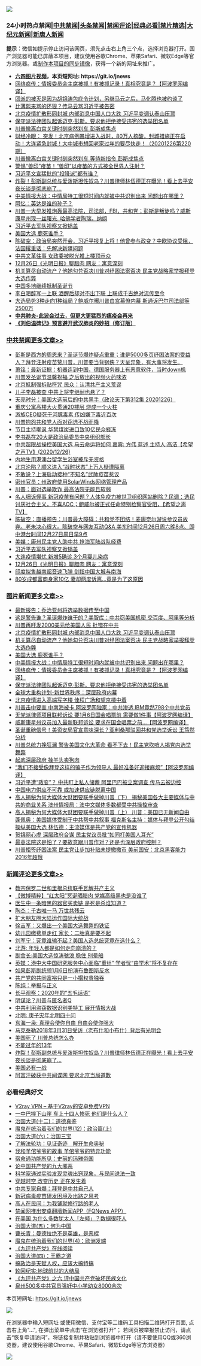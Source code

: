 ![](https://raw.githubusercontent.com/fqnews/bnews/master/64photo/fqnews-qr.jpg)

<div id="tt">
<h3>24小时热点禁闻|<a href="#%E4%B8%AD%E5%85%B1%E7%A6%81%E9%97%BB%E6%9B%B4%E5%A4%9A%E6%96%87%E7%AB%A0">中共禁闻</a>|<a href="#%E5%9B%BE%E7%89%87%E6%96%B0%E9%97%BB%E6%9B%B4%E5%A4%9A%E6%96%87%E7%AB%A0">头条禁闻</a>|<a href="#%E6%96%B0%E9%97%BB%E8%AF%84%E8%AE%BA%E6%9B%B4%E5%A4%9A%E6%96%87%E7%AB%A0">禁闻评论|<a href="#%E5%BF%85%E7%9C%8B%E7%BB%8F%E5%85%B8%E5%A5%BD%E6%96%87">经典必看|<a href="/video.md#%E7%A6%81%E7%89%87%E7%B2%BE%E9%80%89">禁片精选</a>|<a href="https://github.com/fqnews/djy/blob/master/gb/nf1351518.md#1">大纪元新闻</a>|<a href="https://github.com/fqnews/ntdtv/blob/master/gb/prog204.md#1">新唐人新闻</a></h3>
<div><b>提示：</b>微信如提示停止访问该网页，须先点击右上角三个点，选择浏览器打开。国产浏览器可能已屏蔽本项目，建议使用谷歌Chrome、苹果Safari、微软Edge等官方浏览器。或<a href="https://github.com/fqnews/bnews/blob/master/%E5%88%B6%E4%BD%9Cgit%E7%A6%81%E9%97%BB%E9%95%9C%E5%83%8F.md">制作本项目的同步镜像</a>，获得一个新的网址来推广。</div>
<ul>
<li><b><a href="http://d1.bdrive.tk/64.mp4" target="_blank">六四图片视频</a>，本页短网址: https://git.io/jnews</b></li>
<li><a href="/topimagenews/20201226/1455399.md">网络疯传：情报委员会主席被抓！有被抓记录！真相究竟是？【阿波罗网编译】</a></li>
<li><a href="/bannedvideo/20201226/1455357.md">团派的被灭是因为胡锦涛包庇令计划，另继马云之后，马化腾也被约谈了</a></li>
<li><a href="/comments/20201227/1455653.md">比薄熙来骂的还狠？传马云骂习近平被告密</a></li>
<li><a href="/topimagenews/20201227/1455617.md">北京疫情扩散形同封城 内部消息中国人口大跌 习近平变调认泰山压顶</a></li>
<li><a href="/comments/20201226/1455363.md">保守派法律团队起诉迈克·彭斯，要求他拒绝接受违宪的选举团名单</a></li>
<li><a href="/cnnews/20201226/1455462.md">川普撤离白宫关键时刻突然刹车 彭斯成焦点</a></li>
<li><a href="/bannedvideo/20201226/1455421.md">财经冷眼： 突发！北京病例暴增进入战时，80万人核酸，封城措施正在启动！大连紧急封城！大中城市想回老家过年的要尽快走！（20201226第220期）</a></li>
<li><a href="/comments/20201226/1455288.md">川普撤离白宫关键时刻突然刹车 等待新指令 彭斯成焦点</a></li>
<li><a href="/comments/20201226/1455388.md">警惕“兽印”疫苗！“兽印”以疫苗的方式被全世界人注射？</a></li>
<li><a href="/cnnews/20201226/1455445.md">习近平文宣猛批的“投降派”都有谁？</a></li>
<li><a href="/comments/20201227/1455585.md">炸裂！彭斯副总统与爱泼斯坦性奴岛？川普律师林伍德正在曝光！看上去平安夜长谈是彻底崩了…</a></li>
<li><a href="/topimagenews/20201226/1455400.md">中美情报大战：中情局特工很短时间内就被中共识别出来 问题出在哪里？</a></li>
<li><a href="/cnnews/20201226/1455435.md">阿忆：英达是谁的孙子？</a></li>
<li><a href="/bannedvideo/20201227/1455618.md">川普一大早发推炮轰最高法院，司法部，FBI，共和党；彭斯是叛徒吗？威斯康星州现一丝曙光. 哈佛学者陶瑞，纳姐</a></li>
<li><a href="/cbnews/20201227/1455634.md">习近平去军队视察又掀锅盖</a></li>
<li><a href="/topimagenews/20201226/1455443.md">美国大选 鹿死谁手？</a></li>
<li><a href="/cbnews/20201226/1455474.md">陈破空：政治局突然开会，习近平报复上将！他曾参与政变？中欧协议受阻，法国撂重话：先解决新疆问题</a></li>
<li><a href="/renquan/xgmyd/20201226/1455472.md">中共文革往事 女政委被脱光推上楼顶示众</a></li>
<li><a href="/cbnews/20201227/1455632.md">12月26日《光明日报》聊腊肉 网友：寓意深刻</a></li>
<li><a href="/topimagenews/20201227/1455607.md">机关算尽自动流产？他她勾兑否决川普对纾困法案否决 民主党战略家举报拜登大选作弊</a></li>
<li><a href="/renquan/20201226/1455340.md">中国多地继续抵制圣诞节</a></li>
<li><a href="/lifebaike/20201226/1455427.md">李白喝醉写一上联 酒醒后却对不出下联 上联成千古绝对流传至今</a></li>
<li><a href="/cnnews/20201226/1455497.md">大选局势3种走向1种结局？鲍威尔曝川普白宫幕僚内幕 斯通诉巴尔司法部等2500万</a></li>
<li><b><a href="/comments/20200211/1275071.md" target="_blank">中共肺炎-此波会过去，但更大更猛烈的瘟疫会再来</a></b></li>
<li><b><a href="/comments/20200207/1272816.md" target="_blank">《刘伯温碑记》预言避开武汉肺炎的妙招（修订版）</a></b></li>
</ul>
</div>

<div class="catlist">
<h3><a href="/cbnews/" target="_blank">中共禁闻</a><span><a href="/cbnews/" target="_blank" rel="nofollow">更多文章>></a></span></h3>
<ul>
<li><a href="/cbnews/20201227/1455842.md" target="_blank">彭斯是西方的周恩来？圣诞节爆炸疑点重重；谁是5000多页纾困法案的受益人？拜登注射疫苗赞川普，川普要当背锅侠？天呈异象，有大事将发生。</a></li>
<li><a href="/cbnews/20201227/1455841.md" target="_blank">萧铭：最新证据：机器连到中国，德国服务器上有恶意软件，当时down机</a></li>
<li><a href="/cbnews/20201227/1455818.md" target="_blank">川普发圣诞节温馨祝福 之后放出的视频火药味浓</a></li>
<li><a href="/cbnews/20201227/1455817.md" target="_blank">北京抵制强拆贴符咒 民众：认清共产主义荒谬</a></li>
<li><a href="/cbnews/20201227/1455798.md" target="_blank">儿子李磊被查 中共上将李继耐也悬了？</a></li>
<li><a href="/cbnews/20201227/1455797.md" target="_blank">天亮时分：美国大选前后的中共黑手（政论天下第312集 20201226）</a></li>
<li><a href="/cbnews/20201227/1455775.md" target="_blank">重庆公寓高楼大火贯通20楼层 烧成一个火柱</a></li>
<li><a href="/cbnews/20201227/1455774.md" target="_blank">游族CEO疑死于河豚毒素 传凶嫌下毒近百次</a></li>
<li><a href="/cbnews/20201227/1455772.md" target="_blank">川普抱怨共和党人面对窃选不战而降</a></li>
<li><a href="/cbnews/20201227/1455759.md" target="_blank">节目主持嘲讽 华禁煤炭进口致10亿民众捱冻</a></li>
<li><a href="/cbnews/20201227/1455758.md" target="_blank">李书磊在20大是政治局委员中央组织部长</a></li>
<li><a href="/cbnews/20201227/1455751.md" target="_blank">中共超限战操控美国大选   马云命运将如何  嘉宾: 方伟 蓝述 主持人:高洁【希望之声TV】(2020/12/26)</a></li>
<li><a href="/cbnews/20201227/1455737.md" target="_blank">内地生用港澳台留学生浴室被斥无资格</a></li>
<li><a href="/cbnews/20201227/1455736.md" target="_blank">北京沦陷？顺义进入“战时状态”上万人疑遭隔离</a></li>
<li><a href="/cbnews/20201227/1455735.md" target="_blank">不敢说？上海启动接种“不知名”武肺疫苗惹议</a></li>
<li><a href="/cbnews/20201227/1455692.md" target="_blank">密州官员：州政府使用SolarWinds网络管理产品</a></li>
<li><a href="/cbnews/20201227/1455691.md" target="_blank">川普：面对选举欺诈 最高法院无能且软弱</a></li>
<li><a href="/cbnews/20201227/1455678.md" target="_blank">名人细诉怪事 新冠疫苗有问题？人体免疫力被世卫组织网站删除？民调：选民讨厌社会主义，不喜AOC；鲍威尔被正式任命特别检察官受阻，【希望之声TV】</a></li>
<li><a href="/cbnews/20201227/1455645.md" target="_blank">陈破空：直播预告：川普最大障碍：共和党不团结！麦康奈尔游说参议员放弃。老朱决心很大。陈破空与网友互动Q&amp;A 美东时间12月26日周六晚8点、即中港台时间12月27日周日早9点</a></li>
<li><a href="/cbnews/20201227/1455635.md" target="_blank">美媒：康州民主党人助中共 抢海军陆战队经费</a></li>
<li><a href="/cbnews/20201227/1455634.md" target="_blank">习近平去军队视察又掀锅盖</a></li>
<li><a href="/cbnews/20201227/1455633.md" target="_blank">大连疫情堪忧 新增5确诊 3个月婴儿染病</a></li>
<li><a href="/cbnews/20201227/1455632.md" target="_blank">12月26日《光明日报》聊腊肉 网友：寓意深刻</a></li>
<li><a href="/cbnews/20201227/1455624.md" target="_blank">印度拟售越南超音速飞弹 剑指中国大城与南海</a></li>
<li><a href="/cbnews/20201227/1455623.md" target="_blank">80岁成都富商身家10亿 妻却两度诉离…竟是为了这原因</a></li>

</ul>
</div>
<div class="catlist">
<h3><a href="/topimagenews/" target="_blank">图片新闻</a><span><a href="/topimagenews/" target="_blank" rel="nofollow">更多文章>></a></span></h3>
<ul>
<li><a href="/topimagenews/20201227/1455720.md" target="_blank">最新报告：乔治亚州将选举数据传至中国</a></li>
<li><a href="/topimagenews/20201227/1455669.md" target="_blank">这是警告谁？圣诞爆炸谁干的？美智库：中共窃美国机密 交百度、阿里等分析</a></li>
<li><a href="/topimagenews/20201227/1455621.md" target="_blank">川普再吁发2000美元给美国人民 批错在中共</a></li>
<li><a href="/topimagenews/20201227/1455617.md" target="_blank">北京疫情扩散形同封城 内部消息中国人口大跌 习近平变调认泰山压顶</a></li>
<li><a href="/topimagenews/20201227/1455607.md" target="_blank">机关算尽自动流产？他她勾兑否决川普对纾困法案否决 民主党战略家举报拜登大选作弊</a></li>
<li><a href="/topimagenews/20201226/1455443.md" target="_blank">美国大选 鹿死谁手？</a></li>
<li><a href="/topimagenews/20201226/1455400.md" target="_blank">中美情报大战：中情局特工很短时间内就被中共识别出来 问题出在哪里？</a></li>
<li><a href="/topimagenews/20201226/1455399.md" target="_blank">网络疯传：情报委员会主席被抓！有被抓记录！真相究竟是？【阿波罗网编译】</a></li>
<li><a href="/comments/20201226/1455363.md" target="_blank">保守派法律团队起诉迈克·彭斯，要求他拒绝接受违宪的选举团名单</a></li>
<li><a href="/comments/20201226/1455351.md" target="_blank">全球大重构计划-新世界秩序：深层政府内幕</a></li>
<li><a href="/topimagenews/20201226/1455110.md" target="_blank">北京疫情进入高端写字楼 佳程广场和望京楼中着</a></li>
<li><a href="/topimagenews/20201226/1455090.md" target="_blank">川普击中要害 中南海被卡 阿波罗网独家：中共渗透 IBM竟然798个中共党员</a></li>
<li><a href="/topimagenews/20201226/1455038.md" target="_blank">无党派律师项目联邦诉讼 要1月6日国会唱票前 需要做1件事【阿波罗网编译】</a></li>
<li><a href="/topimagenews/20201226/1455006.md" target="_blank">威斯康星州议员加入最新联邦诉讼 要求在国会唱票之前…【阿波罗网编译】</a></li>
<li><a href="/topimagenews/20201225/1454985.md" target="_blank">圣诞重磅信号！美资安局官宣意味深长？亚利桑那驳回共和党选举诉讼 王笃然分析</a></li>
<li><a href="/topimagenews/20201225/1454916.md" target="_blank">川普总统力挽狂澜 警告美国文化大革命 看不下去！民主党吹哨人揭党内选举舞弊</a></li>
<li><a href="/topimagenews/20201225/1454859.md" target="_blank">起底深层政府 挂羊头卖狗肉</a></li>
<li><a href="/topimagenews/20201225/1454796.md" target="_blank">“我们不接受像拜登这样的骗子作为领导人 最好准备好迎接麻烦”【阿波罗网编译】</a></li>
<li><a href="/topimagenews/20201225/1454521.md" target="_blank">习近平遭“政变”？ 中共盯上私人储蓄 阿里巴巴被立案调查 传马云被边控</a></li>
<li><a href="/topimagenews/20201225/1454486.md" target="_blank">中国电力供应不可靠 或加速供应链脱离中国</a></li>
<li><a href="/comments/20201225/1454455.md" target="_blank">高人揭秘为何大媒体大财团要联手做掉川普（下） 揭秘美国各大主要媒体与中共的商业关系 澳州情报局：澳中文媒体多数都受中共操控审查</a></li>
<li><a href="/comments/20201225/1454454.md" target="_blank">高人揭秘为何大媒体大财团要联手做掉川普（上） 川普：美国已无新闻自由 蓬佩奥：美国媒体受制于中共帮中共叙事 福克斯名主持：媒体与拜登公开勾结操纵美国大选 林伍德：主流媒体是共产党的宣传机器</a></li>
<li><a href="/topimagenews/20201225/1454420.md" target="_blank">贺锦丽心虚 深层政府合谋 民主党议员批“如同打美国人耳光”</a></li>
<li><a href="/topimagenews/20201224/1454350.md" target="_blank">最高法院这是怕了？要故意跟川普作对？还是也深层政府控制？</a></li>
<li><a href="/topimagenews/20201224/1454290.md" target="_blank">川普拒签纾困法案 民主党让步加补贴未提撤撒币 美前国安：北京黑客能力2016年超俄</a></li>

</ul>
</div>
<div class="catlist">
<h3><a href="/comments/" target="_blank">新闻评论</a><span><a href="/comments/" target="_blank" rel="nofollow">更多文章>></a></span></h3>
<ul>
<li><a href="/comments/20201227/1455851.md" target="_blank">教宗保罗二世和里根总统联手瓦解共产主义</a></li>
<li><a href="/comments/20201227/1455850.md" target="_blank">【微博精粹】“红太阳”冥诞晒腊肉 党媒高级黑也是没谁了</a></li>
<li><a href="/comments/20201227/1455849.md" target="_blank">医生中一条暗黑的器官买卖链 是死是杀谁知道？</a></li>
<li><a href="/comments/20201227/1455824.md" target="_blank">陶杰：千古唯一马 万世共残云</a></li>
<li><a href="/comments/20201227/1455823.md" target="_blank">扩大朋友圈大陆运作国际大统战</a></li>
<li><a href="/comments/20201227/1455808.md" target="_blank">徐吉军：又爆出一个美国大选舞弊的铁证</a></li>
<li><a href="/comments/20201227/1455807.md" target="_blank">幼儿园缴费单走红 家长：二胎真是要不起</a></li>
<li><a href="/comments/20201227/1455806.md" target="_blank">刘军宁：究竟谁输不起？美国人选总统究竟在选什么？</a></li>
<li><a href="/comments/20201227/1455786.md" target="_blank">北游: 年轻人都是如何走向崩溃的？</a></li>
<li><a href="/comments/20201227/1455785.md" target="_blank">副舍长:美国大选惊涛骇浪 稳住 别晕船</a></li>
<li><a href="/comments/20201227/1455784.md" target="_blank">英媒：港中大中国研究服务中心面临“重组” 学者忧“由学术”将不复存在</a></li>
<li><a href="/comments/20201227/1455768.md" target="_blank">如果彭斯副统领1月6日扮演布鲁图斯反水</a></li>
<li><a href="/comments/20201227/1455764.md" target="_blank">共产党的共同富裕只是一小撮权贵独吞</a></li>
<li><a href="/comments/20201227/1455763.md" target="_blank">陈纯：举报与正义</a></li>
<li><a href="/comments/20201227/1455762.md" target="_blank">长平观察：2020年的“五毛话语”</a></li>
<li><a href="/comments/20201227/1455761.md" target="_blank">阴谋论？川普与匿名者Q</a></li>
<li><a href="/comments/20201227/1455749.md" target="_blank">中共利用盗窃数据识别美特工 展开情报大战</a></li>
<li><a href="/comments/20201227/1455742.md" target="_blank">北明: 庚子灾年北明四十问</a></li>
<li><a href="/comments/20201227/1455741.md" target="_blank">东海一枭: 真理会使你自由 自由会使你强大</a></li>
<li><a href="/comments/20201227/1455376.md" target="_blank">马克泰勒2018年3月31日受访（老布什和小布什）背后有光明会</a></li>
<li><a href="/comments/20201227/1455718.md" target="_blank">美国死了 川普总统怎么办</a></li>
<li><a href="/comments/20201227/1455717.md" target="_blank">不能过年的13年</a></li>
<li><a href="/comments/20201227/1455585.md" target="_blank">炸裂！彭斯副总统与爱泼斯坦性奴岛？川普律师林伍德正在曝光！看上去平安夜长谈是彻底崩了…</a></li>
<li><a href="/comments/20201227/1455703.md" target="_blank">美国必有一战</a></li>
<li><a href="/comments/20201227/1455702.md" target="_blank">阿富汗破获中共间谍网 要求北京当局道歉</a></li>

</ul>
</div>

<div class="catlist">
<h3>必看经典好文</h3>
<ul>
<li><a href="/comments/20200112/1257608.md" target="_blank">V2ray VPN &#8211; 基于V2ray的安卓免费VPN</a></li>
<li><a href="/cbnews/20200611/1343057.md" target="_blank">一中巴摔下山崖 车上十四人惨死 他们是什么人？</a></li>
<li><a href="/cbnews/20180318/916241.md" target="_blank">治国大道(十二)：道德真鉴</a></li>
<li><a href="/topimagenews/20180601/951286.md" target="_blank">魔鬼在统治着我们的世界(12)：政治篇(上)</a></li>
<li><a href="/cbnews/20180312/913459.md" target="_blank">治国大道(六)：治国三宝</a></li>
<li><a href="/comments/20200307/1289968.md" target="_blank">了解法轮功：见证奇迹　解开生命奥秘</a></li>
<li><a href="/tculture/20200917/1398046.md" target="_blank">我和羊倌爷爷的故事 羊倌爷爷的特异功能</a></li>
<li><a href="/cbnews/20180711/970353.md" target="_blank">宿命通功能所见：史前的玛雅帝国</a></li>
<li><a href="/comments/20200717/1361899.md" target="_blank">论中国共产党的九大邪恶</a></li>
<li><a href="/comments/20200921/1400587.md" target="_blank">科学家通过实验发现灵魂出窍现象，与民间说法一致</a></li>
<li><a href="/comments/20200626/1259925.md" target="_blank">穿越时空 改变历史 正在发生着</a></li>
<li><a href="/cbnews/20201202/1440704.md" target="_blank">中共专家自爆：拜登是中共自己人</a></li>
<li><a href="/comments/20200917/1029129.md" target="_blank">新冠病毒疫苗研发困境及出路之思考</a></li>
<li><a href="/tculture/20121023/72121.md" target="_blank">高人在民间：为我铺就修行路的老人</a></li>
<li><a href="/comments/20200503/1322531.md" target="_blank">禁闻网推出安卓翻墙新闻APP（FQNews APP）</a></li>
<li><a href="/comments/20200427/1319933.md" target="_blank">在美国 为什么多数犹太人「左倾」？数据很吓人</a></li>
<li><a href="/cbnews/20180311/913065.md" target="_blank">治国大道(五)：何为中国</a></li>
<li><a href="/comments/20180726/727420.md" target="_blank">曹长青：曼德拉绝不是英雄，是恶棍</a></li>
<li><a href="/topimagenews/20180522/946266.md" target="_blank">魔鬼在统治着我们的世界(4)：欧洲发端</a></li>
<li><a href="/bookonline/20131116/201057.md" target="_blank">《九评共产党》在线阅读</a></li>
<li><a href="/cbnews/20180310/912637.md" target="_blank">治国大道(四)：王霸之道</a></li>
<li><a href="/comments/20200814/1379994.md" target="_blank">搞政治是天赋人权，应该大搞特搞</a></li>
<li><a href="/comments/20200920/582873.md" target="_blank">轮回纪实:地球前世的大结局</a></li>
<li><a href="/bookonline/20131116/201050.md" target="_blank">《九评共产党》之六 评中国共产党破坏民族文化</a></li>
<li><a href="/comments/20200704/783272.md" target="_blank">泉州500多中共官员强奸中小学幼女8000余次</a></li>

</ul>
</div>

本页短网址: https://git.io/jnews

![](https://raw.githubusercontent.com/fqnews/bnews/master/64photo/fqnews-qr.jpg)

在浏览器中输入短网址 或使用微信、支付宝等二维码工具扫描二维码打开页面, 点击右上角"...", 在弹出菜单中点击“在浏览器打开”； 若网页被举报禁止访问，请点击“恢复申请访问”，将链接复制并粘贴到浏览器中打开（请不要使用QQ或360浏览器，建议使用谷歌Chrome、苹果Safari、微软Edge等官方浏览器）

![](https://raw.githubusercontent.com/fqnews/bnews/master/64photo/wx.jpg)